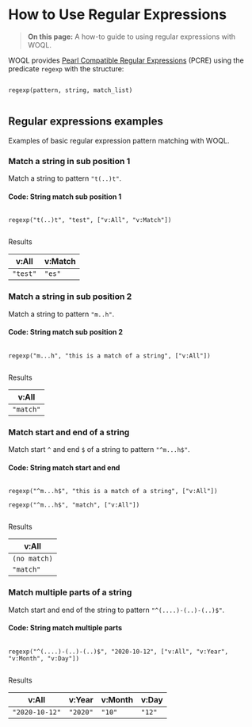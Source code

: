 # How to Use Regular Expressions

> **On this page:** A how-to guide to using regular expressions with WOQL.

WOQL provides [Pearl Compatible Regular Expressions](https://en.wikipedia.org/wiki/Perl_Compatible_Regular_Expressions) (PCRE) using the predicate `regexp` with the structure:

```regex

regexp(pattern, string, match_list)


```

## Regular expressions examples

Examples of basic regular expression pattern matching with WOQL.

### Match a string in sub position 1

Match a string to pattern `"t(..)t"`.

#### Code: String match sub position 1
           
```regex

regexp("t(..)t", "test", ["v:All", "v:Match"])


```

Results

| v:All | v:Match |
| ----- | ------- |
| `"test"` | `"es"` |

### Match a string in sub position 2

Match a string to pattern `"m..h"`.

#### Code: String match sub position 2 

```regex

regexp("m...h", "this is a match of a string", ["v:All"])


```

Results

| v:All |
| ----- |
| `"match"` |


### Match start and end of a string

Match start `^` and end `$` of a string to pattern `"^m...h$"`.


#### Code: String match start and end 

```regex

regexp("^m...h$", "this is a match of a string", ["v:All"])

regexp("^m...h$", "match", ["v:All"])


```

Results

| v:All |
| ----- |
| `(no match)` |
| `"match"` |

### Match multiple parts of a string

Match start and end of the string to pattern `"^(....)-(..)-(..)$"`.

#### Code: String match multiple parts

```regex

regexp("^(....)-(..)-(..)$", "2020-10-12", ["v:All", "v:Year", "v:Month", "v:Day"])


```

Results

| v:All | v:Year | v:Month | v:Day |
| ----- | ------ | ------- | ----- |
| `"2020-10-12"` | `"2020"` | `"10"` | `"12"` |